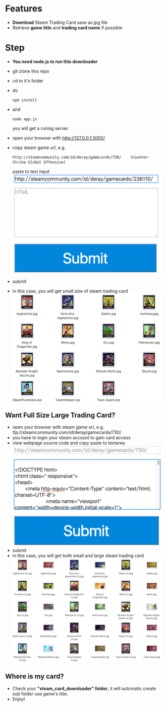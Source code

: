 
# Features
- **Download** Steam Trading Card save as jpg file
- Retrieve **game title** and **trading card name** if possible

# Step
- **You need node.js to run this downloader**
- git clone this repo
- cd to it's folder
- do

    ``````
    npm install
    ``````
- and

    ``````
    node app.js
    ``````
    you will get a runing server.
- open your browser with http://127.0.0.1:3000/
- copy steam game url, e.g. 

    ``````
    http://steamcommunity.com/id/deray/gamecards/730/    (Counter-Strike Global Offensive)
    ``````
    paste to text input
![1.use url](https://raw.githubusercontent.com/DerayGa/steam_card_downloader/master/demo/1.use%20url.png)
- submit
- in this case, you will get small size of steam trading card
![2.get small trading card](https://raw.githubusercontent.com/DerayGa/steam_card_downloader/master/demo/2.get%20small%20trading%20card.png)

## Want Full Size Large Trading Card?
- open your browser with steam game url, e.g. ttp://steamcommunity.com/id/deray/gamecards/730/ 
- you have to login your steam account to gain card access
- view webpage source code and copy paste to textarea
![3.use html](https://raw.githubusercontent.com/DerayGa/steam_card_downloader/master/demo/3.use%20html.png)
- submit
- in this case, you will get both small and large steam trading card
![4.get both size of trading card](https://raw.githubusercontent.com/DerayGa/steam_card_downloader/master/demo/4.get%20both%20size%20of%20trading%20card.png)

## Where is my card?
- Check your **"steam_card_downloader" folder**, it will automatic create sub folder use game's title.
- Enjoy!

